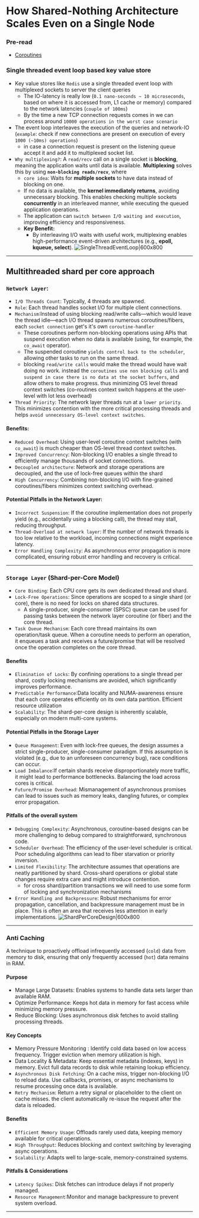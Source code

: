 # How Shared-Nothing Architecture Scales Even on a Single Node

### Pre-read
- [Coroutines]()

### Single threaded event loop based key value store
- Key value stores like `Redis` use a single threaded event loop with multiplexed sockets to server the client queries
	- The IO-latency is really low (`0.1 nano-seconds ~ 10 microseconds`, based on where it is accessed from, L1 cache or memory) compared to the network latencies (`couple of 100ms`)
	- By the time a new TCP connection requests comes in we can process around `10000 operations in the worst case scenario`
- The event loop interleaves the execution  of the queries and network-IO (`example`: check if new connections are present on execution of every `1000 (~10ms) operations`)
	- in case a connection request is present on the listening queue accept it and add it to multiplexed socket list.
- `Why multiplexing?`: A `read/recv` call on a single socket is **blocking**, meaning the application waits until data is available. **Multiplexing** solves this by using **`non-blocking reads/recv`**, where
	- `core idea`: Waits for **multiple sockets** to have data instead of blocking on one.
	- If no data is available, the **kernel immediately returns**, avoiding unnecessary blocking. This enables checking multiple sockets **concurrently** in an interleaved manner, while executing the queued application operations.
	- The application can `switch between I/O waiting and execution`, improving efficiency and responsiveness.
	- **Key Benefit:**  
		- By interleaving I/O waits with useful work, multiplexing enables high-performance event-driven architectures (e.g., **epoll, kqueue, select**).
![SingleThreadEventLoop|600x800](/PostsMarkdown/post_1/images/SingleThreadEventLoop.png)
---
## Multithreaded shard per core approach
### `Network Layer`:
- `I/O Threads Count`: Typically, 4 threads are spawned.
- `Role`: Each thread handles socket I/O for multiple client connections.
- `Mechanism`:Instead of using blocking read/write calls—which would leave the thread idle—each I/O thread spawns numerous coroutines/fibers, each `socket connection` get's it's own `coroutine-handler`
	- These coroutines perform non-blocking operations using APIs that suspend execution when no data is available (using, for example, the `co_await` operator).
	- The suspended coroutine `yields control back to the scheduler`, allowing other tasks to run on the same thread.
	- blocking `read/write calls` would make the thread would have wait doing no work. instead the `coroutines use non blocking calls` and `suspend in case there is no data at the socket buffers`, and allow others to make progress. thus minimizing OS level thread context switches (co-routines context switch happens at the user-level with lot less overhead) 
- `Thread Priority`: The network layer threads run at a `lower priority`. This minimizes contention with the more critical processing threads and helps `avoid unnecessary OS-level context switches`.
#### Benefits:
- `Reduced Overhead`: Using user-level coroutine context switches (with `co_await`) is much cheaper than OS-level thread context switches.
- `Improved Concurrency`: Non-blocking I/O enables a single thread to efficiently manage thousands of socket connections.
- `Decoupled architecture`: Network and storage operations are decoupled, and the use of lock-free queues within the shard 
- `High Concurrency`: Combining non-blocking I/O with fine-grained coroutines/fibers minimizes context switching overhead.
#### Potential Pitfalls in the Network Layer:
- `Incorrect Suspension`: If the coroutine implementation does not properly yield (e.g., accidentally using a blocking call), the thread may stall, reducing throughput.
- `Thread-Overload at network layer`: If the number of network threads is too low relative to the workload, incoming connections might experience latency.
- `Error Handling Complexity`: As asynchronous error propagation is more complicated, ensuring robust error handling and recovery is critical.
---
### `Storage Layer` (Shard-per-Core Model)
- `Core Binding`: Each CPU core gets its own dedicated thread and shard.
- `Lock-Free Operations`: Since operations are scoped to a single shard (or core), there is no need for locks on shared data structures.
	- A single-producer, single-consumer (SPSC) queue can be used for passing tasks between the network layer coroutine (or fiber) and the core thread.
- `Task Queue Mechanism`: Each core thread maintains its own operation/task queue. When a coroutine needs to perform an operation, it enqueues a task and receives a future/promise that will be resolved once the operation completes on the core thread.
#### Benefits
- `Elimination of Locks`: By confining operations to a single thread per shard, costly locking mechanisms are avoided, which significantly improves performance.
- `Predictable Performance`:Data locality and NUMA-awareness ensure that each core operates efficiently on its own data partition. Efficient resource utilization
- `Scalability`: The shard-per-core design is inherently scalable, especially on modern multi-core systems.
#### Potential Pitfalls in the Storage Layer
- `Queue Management`: Even with lock-free queues, the design assumes a strict single-producer, single-consumer paradigm. If this assumption is violated (e.g., due to an unforeseen concurrency bug), race conditions can occur.
- `Load Imbalance`:If certain shards receive disproportionately more traffic, it might lead to performance bottlenecks. Balancing the load across cores is critical.
- `Future/Promise Overhead`: Mismanagement of asynchronous promises can lead to issues such as memory leaks, dangling futures, or complex error propagation.
#### Pitfalls of the overall system
- `Debugging Complexity`: Asynchronous, coroutine-based designs can be more challenging to debug compared to straightforward, synchronous code.
- `Scheduler Overhead`: The efficiency of the user-level scheduler is critical. Poor scheduling algorithms can lead to fiber starvation or priority inversion.
- `Limited Flexibility`: The architecture assumes that operations are neatly partitioned by shard. Cross-shard operations or global state changes require extra care and might introduce contention.
	- for cross shard/partition transactions we will need to use some form of locking and synchronization mechanisms
- `Error Handling and Backpressure`: Robust mechanisms for error propagation, cancellation, and backpressure management must be in place. This is often an area that receives less attention in early implementations.
![ShardPerCoreDesign|600x800](/PostsMarkdown/post_1/images/ShardPerCoreDesign.png)
---
### Anti Caching
A technique to proactively offload infrequently accessed (`cold`) data from memory to disk, ensuring that only frequently accessed (`hot`) data remains in RAM.
#### Purpose
- Manage Large Datasets: Enables systems to handle data sets larger than available RAM.
- Optimize Performance: Keeps hot data in memory for fast access while minimizing memory pressure.
- Reduce Blocking: Uses asynchronous disk fetches to avoid stalling processing threads.
#### Key Concepts
- Memory Pressure Monitoring : Identify cold data based on low access frequency. Trigger eviction when memory utilization is high.
- Data Locality & Metadata: Keep essential metadata (indexes, keys) in memory. Evict full data records to disk while retaining lookup efficiency.
- `Asynchronous Disk Fetching`: On a cache miss, trigger non-blocking I/O to reload data. Use callbacks, promises, or async mechanisms to resume processing once data is available.
- `Retry Mechanism`: Return a retry signal or placeholder to the client on cache misses. the client automatically re-issue the request after the data is reloaded.
#### Benefits
- `Efficient Memory Usage`: Offloads rarely used data, keeping memory available for critical operations.
- `High Throughput`: Reduces blocking and context switching by leveraging async operations.
- `Scalability`: Adapts well to large-scale, memory-constrained systems.
#### Pitfalls & Considerations
- `Latency Spikes`: Disk fetches can introduce delays if not properly managed.
- `Resource Management`:Monitor and manage backpressure to prevent system overload.




---